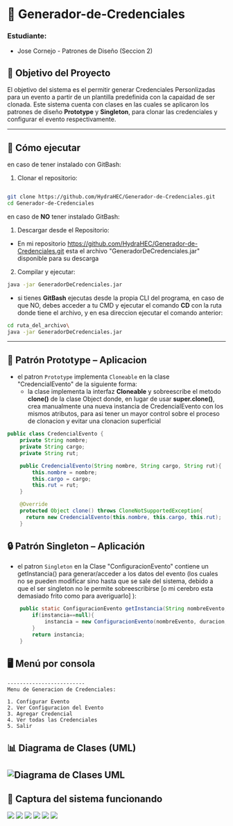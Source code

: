 # 🪪  Generador-de-Credenciales

### Estudiante:
- Jose Cornejo - Patrones de Diseño (Seccion 2)

## 🎯 Objetivo del Proyecto

El objetivo del sistema es el permitir generar Credenciales Personlizadas para un evento a partir de un plantilla predefinida con la capaidad de ser clonada. Este sistema cuenta con clases en las cuales se aplicaron los patrones de diseño **Prototype** y **Singleton**, para clonar las credenciales y configurar el evento respectivamente.

---
## 🚀 Cómo ejecutar

en caso de tener instalado con GitBash:

1. Clonar el repositorio:
```bash

git clone https://github.com/HydraHEC/Generador-de-Credenciales.git
cd Generador-de-Credenciales
```

en caso de **NO** tener instalado GitBash:

1. Descargar desde el Repositorio:
  - En mi repositorio https://github.com/HydraHEC/Generador-de-Credenciales.git esta el archivo "GeneradorDeCredenciales.jar" disponible para su descarga

2. Compilar y ejecutar:
   
```bash
java -jar GeneradorDeCredenciales.jar
```
- si tienes **GitBash** ejecutas desde la propia CLI del programa, en caso de que NO, debes acceder a tu CMD y ejecutar el comando **CD** con la ruta donde tiene el archivo, y en esa direccion ejecutar el comando anterior:
```bash
cd ruta_del_archivo\
java -jar GeneradorDeCredenciales.jar
```

---
## 🧬 Patrón Prototype – Aplicacion
- el patron `Prototype` implementa `Cloneable` en la clase "CredencialEvento" de la siguiente forma:
  - la clase implementa la interfaz **Cloneable** y sobreescribe el metodo **clone()** de la clase Object donde, en lugar de usar **super.clone()**, crea manualmente una nueva instancia de CredencialEvento con los mismos atributos, para asi tener un mayor control sobre el proceso de clonacion y evitar una clonacion superficial
```java
public class CredencialEvento {
    private String nombre;
    private String cargo;
    private String rut;

    public CredencialEvento(String nombre, String cargo, String rut){
        this.nombre = nombre;
        this.cargo = cargo;
        this.rut = rut;
    }

    @Override
    protected Object clone() throws CloneNotSupportedException{
      return new CredencialEvento(this.nombre, this.cargo, this.rut);
    }
```
## 🔒 Patrón Singleton – Aplicación
- el patron `Singleton` en la Clase "ConfiguracionEvento" contiene un getInstancia() para generar/acceder a los datos del evento (los cuales no se pueden modificar sino hasta que se sale del sistema, debido a que el ser singleton no le permite sobreescribirse [o mi cerebro esta demasiado frito como para averiguarlo] ):
```java
    public static ConfiguracionEvento getInstancia(String nombreEvento, int duracion, String idioma){
        if(instancia==null){
            instancia = new ConfiguracionEvento(nombreEvento, duracion, idioma);
        }
        return instancia;
    }
```
## 🖥️ Menú por consola

```
-------------------------
Menu de Generacion de Credenciales:

1. Configurar Evento
2. Ver Configuracion del Evento
3. Agregar Credencial
4. Ver todas las Credenciales
5. Salir
```
## 📊 Diagrama de Clases (UML)
![Diagrama de Clases UML](Diagrama_Credenciales.png)
---

## 📸 Captura del sistema funcionando
![](img1.png)
![](img2.png)
![](img3.png)
![](img4.png)
![](img5.png)
![](img6.png)
